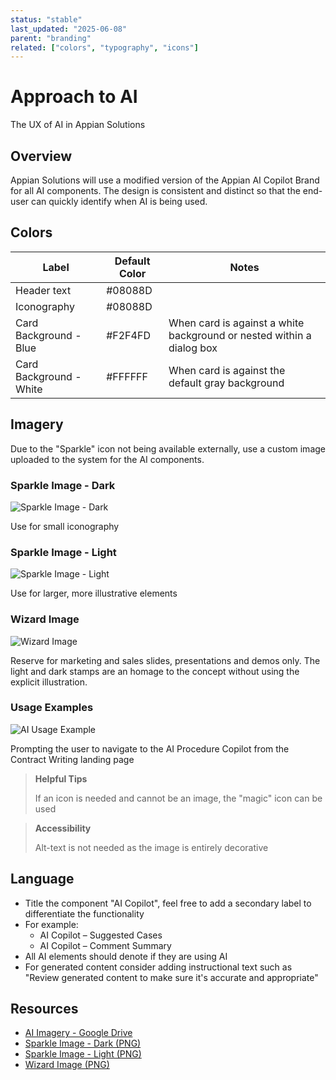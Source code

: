 ```yaml
---
status: "stable"
last_updated: "2025-06-08"
parent: "branding"
related: ["colors", "typography", "icons"]
---
```


# Approach to AI

The UX of AI in Appian Solutions

## Overview

Appian Solutions will use a modified version of the Appian AI Copilot Brand for all AI components. The design is consistent and distinct so that the end-user can quickly identify when AI is being used.

## Colors

| Label | Default Color | Notes |
|-------|--------------|-------|
| Header text | #08088D | |
| Iconography | #08088D | |
| Card Background - Blue | #F2F4FD | When card is against a white background or nested within a dialog box |
| Card Background - White | #FFFFFF | When card is against the default gray background |

## Imagery

Due to the "Sparkle" icon not being available externally, use a custom image uploaded to the system for the AI components.

### Sparkle Image - Dark

![Sparkle Image - Dark](/assets/images/sparkle-dark.png)

Use for small iconography

### Sparkle Image - Light

![Sparkle Image - Light](/assets/images/sparkle-light.png)

Use for larger, more illustrative elements

### Wizard Image

![Wizard Image](/assets/images/wizard.png)

Reserve for marketing and sales slides, presentations and demos only. The light and dark stamps are an homage to the concept without using the explicit illustration.

### Usage Examples

![AI Usage Example](/assets/images/ai-usage-example.png)

Prompting the user to navigate to the AI Procedure Copilot from the Contract Writing landing page

> **Helpful Tips**
>
> If an icon is needed and cannot be an image, the "magic" icon can be used

> **Accessibility**
>
> Alt-text is not needed as the image is entirely decorative

## Language

- Title the component "AI Copilot", feel free to add a secondary label to differentiate the functionality
- For example:
  - AI Copilot – Suggested Cases
  - AI Copilot – Comment Summary
- All AI elements should denote if they are using AI
- For generated content consider adding instructional text such as "Review generated content to make sure it's accurate and appropriate"

## Resources

- [AI Imagery - Google Drive](#)
- [Sparkle Image - Dark (PNG)](#)
- [Sparkle Image - Light (PNG)](#)
- [Wizard Image (PNG)](#)